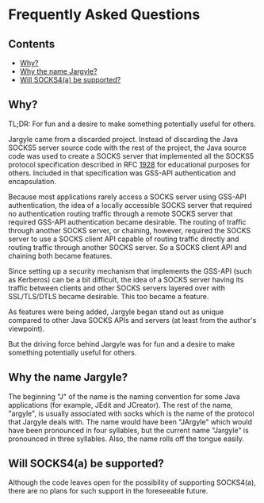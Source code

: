 # Frequently Asked Questions

## Contents

-   [Why?](#why)
-   [Why the name Jargyle?](#why-the-name-jargyle)
-   [Will SOCKS4(a) be supported?](#will-socks4a-be-supported)

## Why?

TL;DR: For fun and a desire to make something potentially useful for others.

Jargyle came from a discarded project. Instead of discarding the Java SOCKS5 
server source code with the rest of the project, the Java source code was used 
to create a SOCKS server that implemented all the SOCKS5 protocol 
specification described in RFC 
[1928](https://datatracker.ietf.org/doc/html/rfc1928) for educational purposes 
for others. Included in that specification was GSS-API authentication and 
encapsulation.

Because most applications rarely access a SOCKS server using GSS-API 
authentication, the idea of a locally accessible SOCKS server that required no 
authentication routing traffic through a remote SOCKS server that required 
GSS-API authentication became desirable. The routing of traffic through 
another SOCKS server, or chaining, however, required the SOCKS server to use a 
SOCKS client API capable of routing traffic directly and routing traffic 
through another SOCKS server. So a SOCKS client API and chaining both became 
features. 

Since setting up a security mechanism that implements the GSS-API (such as 
Kerberos) can be a bit difficult, the idea of a SOCKS server having its 
traffic between clients and other SOCKS servers layered over with SSL/TLS/DTLS 
became desirable. This too became a feature.

As features were being added, Jargyle began stand out as unique compared to 
other Java SOCKS APIs and servers (at least from the author's viewpoint).

But the driving force behind Jargyle was for fun and a desire to make 
something potentially useful for others. 

## Why the name Jargyle?

The beginning "J" of the name is the naming convention for some Java 
applications (for example, JEdit and JCreator). The rest of the name, 
"argyle", is usually associated with socks which is the name of the protocol 
that Jargyle deals with. The name would have been "JArgyle" which would have 
been pronounced in four syllables, but the current name "Jargyle" is 
pronounced in three syllables. Also, the name rolls off the tongue easily. 

<a id="will-socks4a-be-supported"></a>
## Will SOCKS4(a) be supported?

Although the code leaves open for the possibility of supporting SOCKS4(a), 
there are no plans for such support in the foreseeable future.
